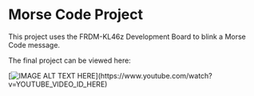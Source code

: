 # Morse Code Project 

This project uses the FRDM-KL46z Development Board to blink a Morse Code message. 

The final project can be viewed here:

[![IMAGE ALT TEXT HERE]([https://img.youtube.com/vi/YOUTUBE_VIDEO_ID_HERE/0.jpg](https://upload.wikimedia.org/wikipedia/commons/thumb/b/b5/International_Morse_Code.svg/260px-International_Morse_Code.svg.png))](https://www.youtube.com/watch?v=YOUTUBE_VIDEO_ID_HERE)
